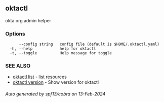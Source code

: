 ## oktactl

okta org admin helper

### Options

```
      --config string   config file (default is $HOME/.oktactl.yaml)
  -h, --help            help for oktactl
  -t, --toggle          Help message for toggle
```

### SEE ALSO

* [oktactl list](oktactl_list.md)	 - list resources
* [oktactl version](oktactl_version.md)	 - Show version for oktactl

###### Auto generated by spf13/cobra on 13-Feb-2024

